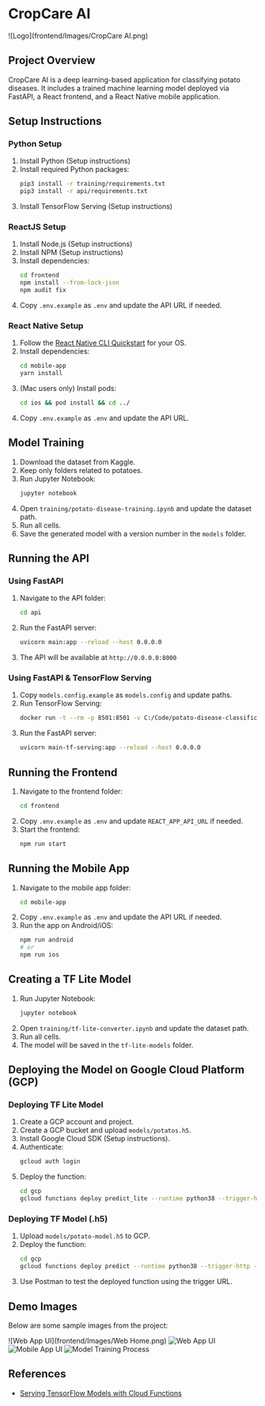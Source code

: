 # CropCare AI
![Logo](frontend/Images/CropCare AI.png)
## Project Overview
CropCare AI is a deep learning-based application for classifying potato diseases. It includes a trained machine learning model deployed via FastAPI, a React frontend, and a React Native mobile application.

## Setup Instructions

### Python Setup
1. Install Python (Setup instructions)
2. Install required Python packages:
   ```sh
   pip3 install -r training/requirements.txt
   pip3 install -r api/requirements.txt
   ```
3. Install TensorFlow Serving (Setup instructions)

### ReactJS Setup
1. Install Node.js (Setup instructions)
2. Install NPM (Setup instructions)
3. Install dependencies:
   ```sh
   cd frontend
   npm install --from-lock-json
   npm audit fix
   ```
4. Copy `.env.example` as `.env` and update the API URL if needed.

### React Native Setup
1. Follow the [React Native CLI Quickstart](https://reactnative.dev/docs/environment-setup) for your OS.
2. Install dependencies:
   ```sh
   cd mobile-app
   yarn install
   ```
3. (Mac users only) Install pods:
   ```sh
   cd ios && pod install && cd ../
   ```
4. Copy `.env.example` as `.env` and update the API URL.

## Model Training
1. Download the dataset from Kaggle.
2. Keep only folders related to potatoes.
3. Run Jupyter Notebook:
   ```sh
   jupyter notebook
   ```
4. Open `training/potato-disease-training.ipynb` and update the dataset path.
5. Run all cells.
6. Save the generated model with a version number in the `models` folder.

## Running the API

### Using FastAPI
1. Navigate to the API folder:
   ```sh
   cd api
   ```
2. Run the FastAPI server:
   ```sh
   uvicorn main:app --reload --host 0.0.0.0
   ```
3. The API will be available at `http://0.0.0.0:8000`

### Using FastAPI & TensorFlow Serving
1. Copy `models.config.example` as `models.config` and update paths.
2. Run TensorFlow Serving:
   ```sh
   docker run -t --rm -p 8501:8501 -v C:/Code/potato-disease-classification:/potato-disease-classification tensorflow/serving --rest_api_port=8501 --model_config_file=/potato-disease-classification/models.config
   ```
3. Run the FastAPI server:
   ```sh
   uvicorn main-tf-serving:app --reload --host 0.0.0.0
   ```

## Running the Frontend
1. Navigate to the frontend folder:
   ```sh
   cd frontend
   ```
2. Copy `.env.example` as `.env` and update `REACT_APP_API_URL` if needed.
3. Start the frontend:
   ```sh
   npm run start
   ```

## Running the Mobile App
1. Navigate to the mobile app folder:
   ```sh
   cd mobile-app
   ```
2. Copy `.env.example` as `.env` and update the API URL if needed.
3. Run the app on Android/iOS:
   ```sh
   npm run android
   # or
   npm run ios
   ```

## Creating a TF Lite Model
1. Run Jupyter Notebook:
   ```sh
   jupyter notebook
   ```
2. Open `training/tf-lite-converter.ipynb` and update the dataset path.
3. Run all cells.
4. The model will be saved in the `tf-lite-models` folder.

## Deploying the Model on Google Cloud Platform (GCP)

### Deploying TF Lite Model
1. Create a GCP account and project.
2. Create a GCP bucket and upload `models/potatos.h5`.
3. Install Google Cloud SDK (Setup instructions).
4. Authenticate:
   ```sh
   gcloud auth login
   ```
5. Deploy the function:
   ```sh
   cd gcp
   gcloud functions deploy predict_lite --runtime python38 --trigger-http --memory 512 --project <project_id>
   ```

### Deploying TF Model (.h5)
1. Upload `models/potato-model.h5` to GCP.
2. Deploy the function:
   ```sh
   cd gcp
   gcloud functions deploy predict --runtime python38 --trigger-http --memory 512 --project <project_id>
   ```
3. Use Postman to test the deployed function using the trigger URL.

## Demo Images
Below are some sample images from the project:

![Web App UI](frontend/Images/Web Home.png)
![Web App UI](frontend/Images/web.png)
![Mobile App UI](demo_images/mobile_app.png)
![Model Training Process](demo_images/model_training.png)

## References
- [Serving TensorFlow Models with Cloud Functions](https://cloud.google.com/blog/products/ai-machine-learning/how-to-serve-deep-learning-models-using-tensorflow-2-0-with-cloud-functions)


